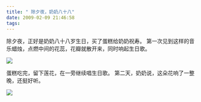 ```yaml
---
title: " 除夕夜，奶奶八十八"
date: 2009-02-09 21:46:58
tags:
---
```


除夕夜，正好是奶奶八十八岁生日，买了蛋糕给奶奶祝寿。 第一次见到这样的音乐蜡烛，点燃中间的花蕊，花瓣就散开来，同时响起生日歌。 

![](../../../images/2009/02/dscn0637.jpg) 

蛋糕吃完，留下莲花，在一旁继续唱生日歌。 第二天，奶奶说，这朵花响了一整晚，还挺好听。 

![](../../../images/2009/02/dscn0644.jpg)